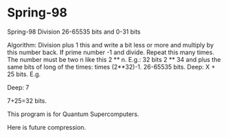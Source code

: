 # Spring-98
Spring-98
Division 26-65535 bits and 0-31 bits

Algorithm: Division plus 1 this and write a bit less or more and multiply by this number back. If prime number -1 and divide. Repeat this many times. The number must be two n like this 2 ** n. E.g.: 32 bits 2 ** 34 and plus the same bits of long of the times: times (2**32)-1. 26-65535 bits. Deep: X + 25 bits. E.g.

Deep: 7

7+25=32 bits.

This program is for Quantum Supercomputers.

Here is future compression.
